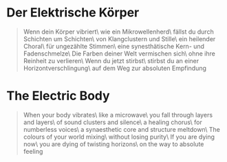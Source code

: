 Der Elektrische Körper
======================

> Wenn dein Körper vibriert\\
> wie ein Mikrowellenherd\\
> fällst du durch Schichten um Schichten\\
> von Klangclustern und Stille\\
> ein heilender Choral\\
> für ungezählte Stimmen\\
> eine synesthätische Kern- und Fadenschmelze\\
> Die Farben deiner Welt vermischen sich\\
> ohne ihre Reinheit zu verlieren\\
> Wenn du jetzt stirbst\\
> stirbst du an einer Horizontverschlingung\\
> auf dem Weg zur absoluten Empfindung

The Electric Body
=================

> When your body vibrates\\
> like a microwave\\
> you fall through layers and layers\\
> of sound clusters and silence\\
> a healing chorus\\
> for numberless voices\\
> a synaesthetic core and structure meltdown\\
> The colours of your world mixing\\
> without losing purity\\
> If you are dying now\\
> you are dying of twisting horizons\\
> on the way to absolute feeling
